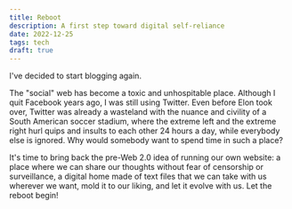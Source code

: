 ```yaml
---
title: Reboot 
description: A first step toward digital self-reliance
date: 2022-12-25
tags: tech
draft: true
---
```


I've decided to start blogging again. 

The "social" web has become a toxic and unhospitable place. Although I quit Facebook years ago, I was still using Twitter. Even before Elon took over, Twitter was already a wasteland with the nuance and civility of a South American soccer stadium, where the extreme left and the extreme right hurl quips and insults to each other 24 hours a day, while everybody else is ignored. Why would somebody want to spend time in such a place?

It's time to bring back the pre-Web 2.0 idea of running our own website: a place where we can share our thoughts without fear of censorship or surveillance, a digital home made of text files that we can take with us wherever we want, mold it to our liking, and let it evolve with us. Let the reboot begin!